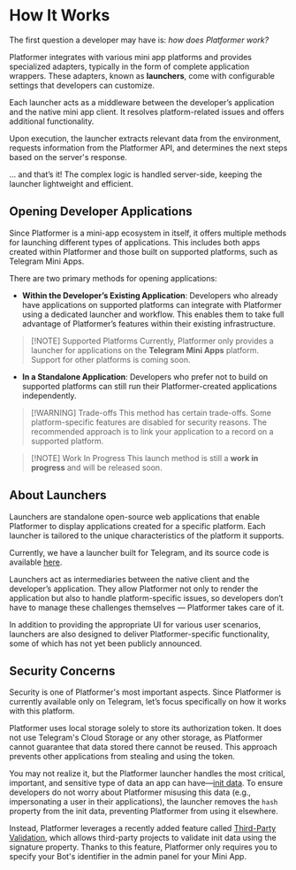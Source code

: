 # How It Works

The first question a developer may have is: _how does Platformer work?_

Platformer integrates with various mini app platforms and provides specialized adapters, typically in the form of
complete application wrappers. These adapters, known as **launchers**, come with configurable settings that developers
can customize.

Each launcher acts as a middleware between the developer’s application and the native mini app client. It resolves
platform-related issues and offers additional functionality.

Upon execution, the launcher extracts relevant data from the environment, requests information from the Platformer API,
and determines the next steps based on the server's response.

… and that’s it! The complex logic is handled server-side, keeping the launcher lightweight and efficient.

## Opening Developer Applications

Since Platformer is a mini-app ecosystem in itself, it offers multiple methods for launching different types of
applications. This includes both apps created within Platformer and those built on supported platforms, such as Telegram
Mini Apps.

There are two primary methods for opening applications:

* **Within the Developer’s Existing Application**:
  Developers who already have applications on supported platforms can integrate with Platformer using a dedicated
  launcher and workflow. This enables them to take full advantage of Platformer’s features within their existing
  infrastructure.

> [!NOTE] Supported Platforms
> Currently, Platformer only provides a launcher for applications on the **Telegram Mini Apps** platform. Support for
> other platforms is coming soon.

* **In a Standalone Application**:
  Developers who prefer not to build on supported platforms can still run their Platformer-created applications
  independently.

> [!WARNING] Trade-offs
> This method has certain trade-offs. Some platform-specific features are disabled for security reasons. The recommended
> approach is to link your application to a record on a supported platform.

> [!NOTE] Work In Progress
> This launch method is still a **work in progress** and will be released soon.

## About Launchers

Launchers are standalone open-source web applications that enable Platformer to display applications created for a
specific platform. Each launcher is tailored to the unique characteristics of the platform it supports.

Currently, we have a launcher built for Telegram, and its source code is
available [here](https://github.com/platformer-hq/platformer-monorepo/tree/master/apps/telegram-launcher).

Launchers act as intermediaries between the native client and the developer’s application. They allow Platformer not
only to render the application but also to handle platform-specific issues, so developers don’t have to manage these
challenges themselves — Platformer takes care of it.

In addition to providing the appropriate UI for various user scenarios, launchers are also designed to deliver
Platformer-specific functionality, some of which has not yet been publicly announced.

## Security Concerns

Security is one of Platformer's most important aspects. Since Platformer is currently available only on Telegram, let’s
focus specifically on how it works with this platform.

Platformer uses local storage solely to store its authorization token. It does not use Telegram's Cloud Storage or any
other storage, as Platformer cannot guarantee that data stored there cannot be reused. This approach prevents other
applications from stealing and using the token.

You may not realize it, but the Platformer launcher handles the most critical, important, and sensitive type of data an
app can have—[init data](https://docs.telegram-mini-apps.com/platform/init-data). To ensure developers do not worry
about Platformer misusing this data (e.g., impersonating a user in their applications), the launcher removes the `hash`
property from the init data, preventing Platformer from using it elsewhere.

Instead, Platformer leverages a recently added feature
called [Third-Party Validation](https://docs.telegram-mini-apps.com/platform/init-data#using-telegram-public-key), which
allows third-party projects to validate init data using the signature property. Thanks to this feature, Platformer only
requires you to specify your Bot's identifier in the admin panel for your Mini App.
